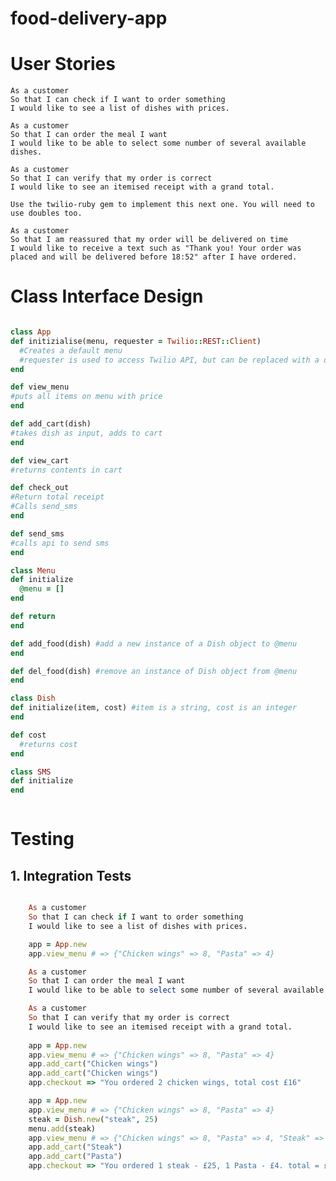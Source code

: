 # food-delivery-app

# User Stories

    As a customer
    So that I can check if I want to order something
    I would like to see a list of dishes with prices.

    As a customer
    So that I can order the meal I want
    I would like to be able to select some number of several available dishes.

    As a customer
    So that I can verify that my order is correct
    I would like to see an itemised receipt with a grand total.

    Use the twilio-ruby gem to implement this next one. You will need to use doubles too.

    As a customer
    So that I am reassured that my order will be delivered on time
    I would like to receive a text such as "Thank you! Your order was placed and will be delivered before 18:52" after I have ordered.


# Class Interface Design


```ruby

class App
def initizialise(menu, requester = Twilio::REST::Client)
  #Creates a default menu
  #requester is used to access Twilio API, but can be replaced with a double during testing
end

def view_menu
#puts all items on menu with price
end

def add_cart(dish)
#takes dish as input, adds to cart
end

def view_cart
#returns contents in cart

def check_out
#Return total receipt
#Calls send_sms
end

def send_sms
#calls api to send sms
end

class Menu
def initialize
  @menu = []
end

def return
end

def add_food(dish) #add a new instance of a Dish object to @menu
end

def del_food(dish) #remove an instance of Dish object from @menu
end

class Dish
def initialize(item, cost) #item is a string, cost is an integer
end

def cost 
  #returns cost
end

class SMS
def initialize
end



```

# Testing

## 1. Integration Tests


```ruby

    As a customer
    So that I can check if I want to order something
    I would like to see a list of dishes with prices.

    app = App.new
    app.view_menu # => {"Chicken wings" => 8, "Pasta" => 4}

    As a customer
    So that I can order the meal I want
    I would like to be able to select some number of several available dishes.

    As a customer
    So that I can verify that my order is correct
    I would like to see an itemised receipt with a grand total.
    
    app = App.new
    app.view_menu # => {"Chicken wings" => 8, "Pasta" => 4}
    app.add_cart("Chicken wings") 
    app.add_cart("Chicken wings") 
    app.checkout => "You ordered 2 chicken wings, total cost £16"

    app = App.new
    app.view_menu # => {"Chicken wings" => 8, "Pasta" => 4}
    steak = Dish.new("steak", 25)
    menu.add(steak)
    app.view_menu # => {"Chicken wings" => 8, "Pasta" => 4, "Steak" => 15}
    app.add_cart("Steak") 
    app.add_cart("Pasta") 
    app.checkout => "You ordered 1 steak - £25, 1 Pasta - £4. total = £29"


```
